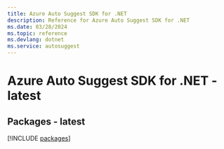 ```yaml
---
title: Azure Auto Suggest SDK for .NET
description: Reference for Azure Auto Suggest SDK for .NET
ms.date: 03/28/2024
ms.topic: reference
ms.devlang: dotnet
ms.service: autosuggest
---
```

# Azure Auto Suggest SDK for .NET - latest
## Packages - latest
[!INCLUDE [packages](auto-suggest-index.md)]